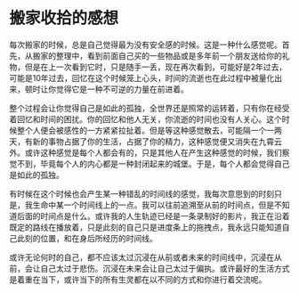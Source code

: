 # 搬家收拾的感想

每次搬家的时候，总是自己觉得最为没有安全感的时候。这是一种什么感觉呢。首先，从搬家的整理中，看到前面自己买的一些物品或是多年前一个朋友送给你的礼物，但是在上一次看到它时，只是随手一丢，现在再次看到，可能好是2年过去，可能是10年过去，回忆在这个时候笼上心头，时间的流逝也在此过程中被量化出来，顿时让你觉得它是一种不可逆的力量在前进着。

整个过程会让你觉得自己是如此的孤独，全世界还是照常的运转着，只有你在经受着回忆和时间的困扰。你的回忆和他人无关，你流逝的时间也没有人关心。这个时候整个人便会被感性的一方紧紧拉扯着。但是等这种感觉散去，可能隔一个一两天，有新的事物占据了你的生活，占据了你的精力，这种感觉便又消失在九霄云外。或许这种感觉是每个人都会有的，只是其他人在产生这种感觉的时候，我们察觉不到，毕竟每个人的内心都是一种封闭起来的城堡。于是，每个人都会觉得自己是如此的孤独。

有时候在这个时候也会产生某一种错乱的时间线的感觉，我每次意思到的时刻只是，我生命中某一个时间线上的一点。我可以往前追溯至从前的时间点，但是不知道后面的时间点是什么。或许我的人生轨迹已经是一条录制好的影片，我正在沿着既定的路线在播放着，只是此刻的自己只是进度条上的拖拽点，我永远只能知道自己此刻的位置，和在身后所经历的时间线。

或许无论何时的自己，都不应该太过沉浸在从前或者未来的时间线中，沉浸在从前，会让自己太过于悲伤。沉浸在未来会让自己太过于偏执。或许最好的生活方式是着重在当下，或许当下的所有生灵都在以不同的方式和你进行着交流呢。
